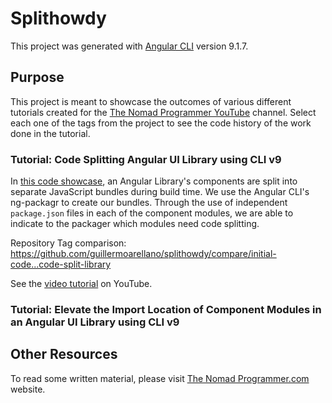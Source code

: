 # Splithowdy

This project was generated with [Angular CLI](https://github.com/angular/angular-cli) version 9.1.7.

## Purpose

This project is meant to showcase the outcomes of various different tutorials created for the [The Nomad Programmer YouTube](https://www.youtube.com/channel/UCsybtddeV8e5LoCHphjc5LA) channel. Select each one of the tags from the project to see the code history of the work done in the tutorial.

### Tutorial: Code Splitting Angular UI Library using CLI v9

In [this code showcase](https://github.com/guillermoarellano/splithowdy/tree/code-split-library), an Angular Library's components are split into separate JavaScript bundles during build time. We use the Angular CLI's ng-packagr to create our bundles. Through the use of independent `package.json` files in each of the component modules, we are able to indicate to the packager which modules need code splitting.

Repository Tag comparison: <https://github.com/guillermoarellano/splithowdy/compare/initial-code...code-split-library>

See the [video tutorial](https://www.youtube.com/playlist?list=PLcmxQITOQb2XCIEcMIzc5SptjxmHdZVHc) on YouTube.

### Tutorial: Elevate the Import Location of Component Modules in an Angular UI Library using CLI v9



## Other Resources

To read some written material, please visit [The Nomad Programmer.com](https://thenomadprogrammer.com) website.
